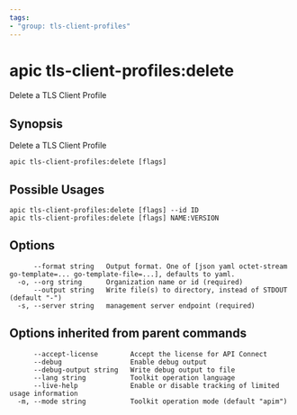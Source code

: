 ```yaml
---
tags:
- "group: tls-client-profiles"
---
```

# apic tls-client-profiles:delete

Delete a TLS Client Profile

## Synopsis

Delete a TLS Client Profile

```
apic tls-client-profiles:delete [flags]
```

## Possible Usages

```
apic tls-client-profiles:delete [flags] --id ID
apic tls-client-profiles:delete [flags] NAME:VERSION
```

## Options

```
      --format string   Output format. One of [json yaml octet-stream go-template=... go-template-file=...], defaults to yaml.
  -o, --org string      Organization name or id (required)
      --output string   Write file(s) to directory, instead of STDOUT (default "-")
  -s, --server string   management server endpoint (required)
```

## Options inherited from parent commands

```
      --accept-license        Accept the license for API Connect
      --debug                 Enable debug output
      --debug-output string   Write debug output to file
      --lang string           Toolkit operation language
      --live-help             Enable or disable tracking of limited usage information
  -m, --mode string           Toolkit operation mode (default "apim")
```
